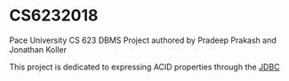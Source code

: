 # CS6232018
Pace University CS 623 DBMS
Project authored by Pradeep Prakash and Jonathan Koller

This project is dedicated to expressing ACID properties through the <a href='http://www.oracle.com/technetwork/java/javase/jdbc/index.html'>JDBC</a> 
